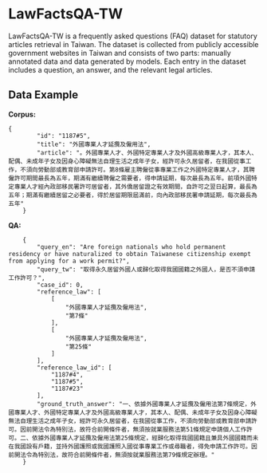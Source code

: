 # LawFactsQA-TW
LawFactsQA-TW is a frequently asked questions (FAQ) dataset for statutory articles retrieval in Taiwan. The dataset is collected from publicly accessible government websites in Taiwan and consists of two parts: manually annotated data and data generated by models. Each entry in the dataset includes a question, an answer, and the relevant legal articles.

## Data Example
**Corpus:**
```json=
{
        "id": "1187#5",
        "title": "外國專業人才延攬及僱用法",
        "article": "。外國專業人才、外國特定專業人才及外國高級專業人才，其本人、配偶、未成年子女及因身心障礙無法自理生活之成年子女，經許可永久居留者，在我國從事工作，不須向勞動部或教育部申請許可。第8條雇主聘僱從事專業工作之外國特定專業人才，其聘僱許可期間最長為五年，期滿有繼續聘僱之需要者，得申請延期，每次最長為五年。前項外國特定專業人才經內政部移民署許可居留者，其外僑居留證之有效期間，自許可之翌日起算，最長為五年；期滿有繼續居留之必要者，得於居留期限屆滿前，向內政部移民署申請延期，每次最長為五年"
    }
```
**QA:**
```json=
    {
        "query_en": "Are foreign nationals who hold permanent residency or have naturalized to obtain Taiwanese citizenship exempt from applying for a work permit?",
        "query_tw": "取得永久居留外國人或歸化取得我國國籍之外國人，是否不須申請工作許可？",
        "case_id": 0,
        "reference_law": [
            [
                "外國專業人才延攬及僱用法",
                "第7條"
            ],
            [
                "外國專業人才延攬及僱用法",
                "第25條"
            ]
        ],
        "reference_law_id": [
            "1187#4",
            "1187#5",
            "1187#23"
        ],
        "ground_truth_answer": "一、依據外國專業人才延攬及僱用法第7條規定，外國專業人才、外國特定專業人才及外國高級專業人才，其本人、配偶、未成年子女及因身心障礙無法自理生活之成年子女，經許可永久居留者，在我國從事工作，不須向勞動部或教育部申請許可。因前開法令為特別法，故符合前開條件者，無須按就業服務法第51條規定申請個人工作許可。二、依據外國專業人才延攬及僱用法第25條規定，經歸化取得我國國籍且兼具外國國籍而未在我國設有戶籍，並持外國護照或我國護照入國從事專業工作或尋職者，得免申請工作許可。因前開法令為特別法，故符合前開條件者，無須按就業服務法第79條規定辦理。"
    }
```